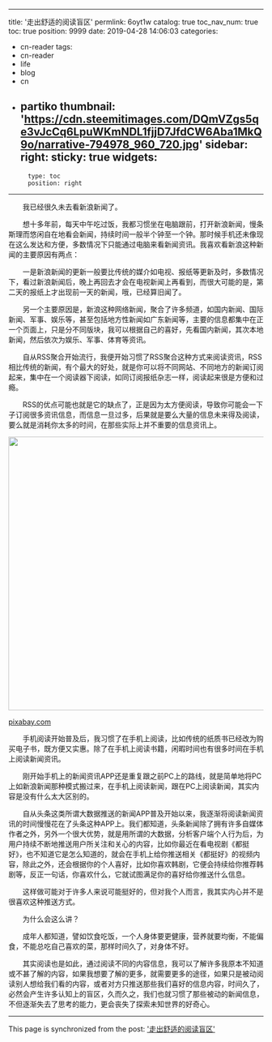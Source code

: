 
---
title: '走出舒适的阅读盲区'
permlink: 6oyt1w
catalog: true
toc_nav_num: true
toc: true
position: 9999
date: 2019-04-28 14:06:03
categories:
- cn-reader
tags:
- cn-reader
- life
- blog
- cn
- partiko
thumbnail: 'https://cdn.steemitimages.com/DQmVZgs5qe3vJcCq6LpuWKmNDL1fjjD7JfdCW6Aba1MkQ9o/narrative-794978_960_720.jpg'
sidebar:
    right:
        sticky: true
widgets:
    -
        type: toc
        position: right
---


<html>
<p>　　我已经很久未去看新浪新闻了。</p>
<p>　　想十多年前，每天中午吃过饭，我都习惯坐在电脑跟前，打开新浪新闻，慢条斯理而悠闲自在地看会新闻，持续时间一般半个钟至一个钟。那时候手机还未像现在这么发达和方便，多数情况下只能通过电脑来看新闻资讯。我喜欢看新浪这种新闻的主要原因有两点：</p>
<p>　　一是新浪新闻的更新一般要比传统的媒介如电视、报纸等更新及时，多数情况下，看过新浪新闻后，晚上再回去才会在电视新闻上再看到，而很大可能的是，第二天的报纸上才出现前一天的新闻，哦，已经算旧闻了。</p>
<p>　　另一个主要原因是，新浪这种网络新闻，聚合了许多频道，如国内新闻、国际新闻、军事、娱乐等，甚至包括地方性新闻如广东新闻等，主要的信息都集中在正一个页面上，只是分不同版块，我可以根据自己的喜好，先看国内新闻，其次本地新闻，然后依次为娱乐、军事、体育等资讯。</p>
<p>　　自从RSS聚合开始流行，我便开始习惯了RSS聚合这种方式来阅读资讯，RSS相比传统的新闻，有个最大的好处，就是你可以将不同网站、不同地方的新闻订阅起来，集中在一个阅读器下阅读，如同订阅报纸杂志一样，阅读起来很是方便和过瘾。</p>
<p>　　RSS的优点可能也就是它的缺点了，正是因为太方便阅读，导致你可能会一下子订阅很多资讯信息，而信息一旦过多，后果就是要么大量的信息未来得及阅读，要么就是消耗你太多的时间，在那些实际上并不重要的信息资讯上。</p>
<p><img src="https://cdn.steemitimages.com/DQmVZgs5qe3vJcCq6LpuWKmNDL1fjjD7JfdCW6Aba1MkQ9o/narrative-794978_960_720.jpg" width="960" height="540"/></p>
<p><a href="https://pixabay.com/illustrations/narrative-history-dream-tell-794978/">pixabay.com</a></p>
<p>　　手机阅读开始普及后，我习惯了在手机上阅读，比如传统的纸质书已经改为购买电子书，既方便又实惠。除了在手机上阅读书籍，闲暇时间也有很多时间在手机上阅读新闻资讯。</p>
<p>　　刚开始手机上的新闻资讯APP还是重复跟之前PC上的路线，就是简单地将PC上如新浪新闻那种模式搬过来，在手机上阅读新闻，跟在PC上阅读新闻，其实内容是没有什么太大区别的。</p>
<p>　　自从头条这类所谓大数据推送的新闻APP普及开始以来，我逐渐将阅读新闻资讯的时间慢慢花在了头条这种APP上。我们都知道，头条新闻除了拥有许多自媒体作者之外，另外一个很大优势，就是用所谓的大数据，分析客户端个人行为后，为用户持续不断地推送用户所关注和关心的内容，比如你最近在看电视剧《都挺好》，也不知道它是怎么知道的，就会在手机上给你推送相关《都挺好》的视频内容，除此之外，还会根据你的个人喜好，比如你喜欢韩剧，它便会持续给你推荐韩剧等，反正一句话，你喜欢什么，它就试图满足你的喜好给你推送什么信息。</p>
<p>　　这样做可能对于许多人来说可能挺好的，但对我个人而言，我其实内心并不是很喜欢这种推送方式。</p>
<p>　　为什么会这么讲？</p>
<p>　　成年人都知道，譬如饮食吃饭，一个人身体要更健康，营养就要均衡，不能偏食，不能总吃自己喜欢的菜，那样时间久了，对身体不好。</p>
<p>　　其实阅读也是如此，通过阅读不同的内容信息，我可以了解许多我原本不知道或不甚了解的内容，如果我想要了解的更多，就需要更多的途径，如果只是被动阅读别人想给我们看的内容，或者对方只推送那些我们喜好的信息内容，时间久了，必然会产生许多认知上的盲区，久而久之，我们也就习惯了那些被动的新闻信息，不但逐渐失去了思考的能力，更会丧失了探索未知世界的好奇心。</p>
</html>

- - -

This page is synchronized from the post: ['走出舒适的阅读盲区'](https://steemit.com/@rivalhw/6oyt1w)
